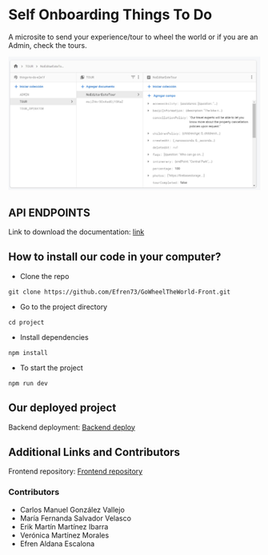 # Self Onboarding Things To Do

A microsite to send your experience/tour to wheel the world or if you are an Admin, check the tours.

<p><img src = "https://github.com/Efren73/things-to-do-api/blob/main/base%20foto.jpg" /></p>

## API ENDPOINTS 
Link to download the documentation: [link](url)

## How to install our code in your computer?
* Clone the repo 
```shell
git clone https://github.com/Efren73/GoWheelTheWorld-Front.git
```
* Go to the project directory
```shell
cd project
```
* Install dependencies
```shell
npm install
```
* To start the project
```shell
npm run dev
```

## Our deployed project
Backend deployment: [Backend deploy](https://api-things-to-do.herokuapp.com/)

## Additional Links and Contributors
Frontend repository: [Frontend repository](https://github.com/Efren73/GoWheelTheWorld-Front.git)

### Contributors
* Carlos Manuel González Vallejo
* María Fernanda Salvador Velasco
* Erik Martín Martínez Ibarra
* Verónica Martínez Morales 
* Efren Aldana Escalona
